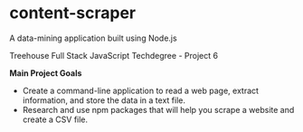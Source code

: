 # content-scraper
A data-mining application built using Node.js

Treehouse Full Stack JavaScript Techdegree - Project 6

**Main Project Goals**

  - Create a command-line application to read a web page, extract information, and store the data in a text file.
  - Research and use npm packages that will help you scrape a website and create a CSV file.
